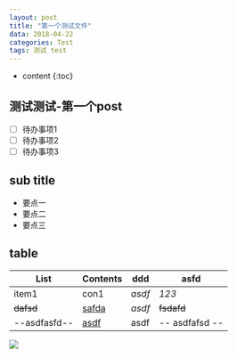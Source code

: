 ```yaml
---
layout: post
title: "第一个测试文件"
data: 2018-04-22
categories: Test
tags: 测试 test
---
```

* content
{:toc}

## 测试测试-第一个post



- [ ] 待办事项1
- [ ] 待办事项2
- [ ] 待办事项3

## sub title

- 要点一
- 要点二
- 要点三

## table

| **List**     | **Contents** | **ddd** | **asfd**       |
| ------------ | ------------ | ------- | -------------- |
| item1        | con1         | *asdf*  | *123*          |
| ~~dafsd~~    | <u>safda</u> | _asdf_  | ~~fsdafd~~     |
| --asdfasfd-- | <u>asdf</u>  | asdf    | -- asdfafsd -- |

![](D:\Pictures\趣图\耳机接线.jpg)